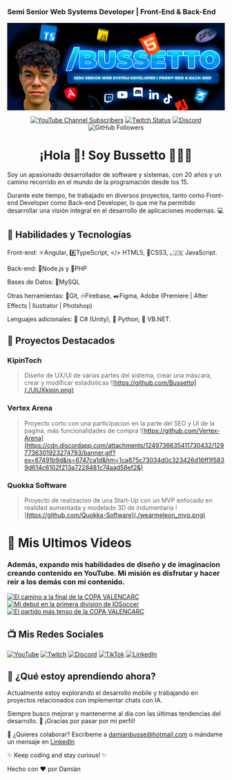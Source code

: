 ### Semi Senior Web Systems Developer | Front-End & Back-End
<p align="center" width="500">
  
   <img align="center" width="1000vw" src="./banner_bussetto.png" />
     <div align="center">
     
  [![YouTube Channel Subscribers](https://img.shields.io/youtube/channel/subscribers/UCg-Dazq1QxVMuH2dnCTnWCQ?style=social)](https://youtube.com/@Bussettinho?sub_confirmation=1)
  [![Twitch Status](https://img.shields.io/twitch/status/mouredev?style=social)](https://twitch.com/bussettinho)
  [![Discord](https://img.shields.io/discord/1035274384195203092?style=social&label=Discord&logo=discord)](https://discord.gg/hyywyXTgde)
  ![GitHub Followers](https://img.shields.io/github/followers/Bussetto?style=social)
        
  </div>
  <h1 align="center" >¡Hola 👋! Soy Bussetto 👨🏻‍💻</h3>
</p>



Soy un apasionado desarrollador de software y sistemas, con 20 años y un camino recorrido en el mundo de la programación desde los 15. 

Durante este tiempo, he trabajado en diversos proyectos, tanto como Front-end Developer como Back-end Developer, lo que me ha permitido desarrollar una visión integral en el desarrollo de aplicaciones modernas. 💻

## 🚀 Habilidades y Tecnologías

Front-end: ⚛️Angular, #️⃣TypeScript, </> HTML5, 🎨CSS3, ｡🇯‌🇸‌ JavaScript.

Back-end: 🦠Node.js y 🐘PHP

Bases de Datos: 🐬MySQL

Otras herramientas: 🌱Git, 🔥Firebase, ✒️Figma, Adobe (Premiere | After Effects | Ilustrator | Photshop)

Lenguajes adicionales: 🧊 C# (Unity), 🐍 Python, 📅 VB.NET.

## 📂 Proyectos Destacados
### KipinToch 
> Diseño de UX/UI de varias partes del sistema, crear una máscara, crear y modificar estadisticas
![https://github.com/Bussetto](./UIUXkipin.png)
### Vertex Arena 
> Proyecto corto con una participacion en la parte del SEO y UI de la pagina, más funcionalidades de compra
> ![https://github.com/Vertex-Arena](https://cdn.discordapp.com/attachments/1249736635411730432/1297736301923274793/banner.gif?ex=67491b9d&is=6747ca1d&hm=1ca875c73034d0c323426d16ff1f5839d614c6102f213a7228481c74aad58ef2&)

### Quokka Software
> Proyecto de realizacion de una Start-Up con un MVP enfocado en realidad aumentada y modelado 3D de indumentaria
> ![https://github.com/Quokka-Software](./wearmeleon_mvp.png)

# 🛑 Mis Ultimos Videos

### Además, expando mis habilidades de diseño y de imaginacion creando contenido en YouTube. Mi misión es disfrutar y hacer reir a los demás con mi contenido.

<a href='https://youtu.be/uBhXVgKn5oU?si=TIj2rVGyI0hdyd54' target='_blank'>
  <img width='30%' src='https://img.youtube.com/vi/uBhXVgKn5oU/mqdefault.jpg' alt='El camino a la final de la COPA VALENCARC' />
</a>
<a href='https://youtu.be/1QIZhdPZ-Cg?si=xIlKgp-0gzpIYY29' target='_blank'>
  <img width='30%' src='https://img.youtube.com/vi/1QIZhdPZ-Cg/mqdefault.jpg' alt='Mi debut en la primera division de IOSoccer' />
</a>
<a href='https://youtu.be/GoDL73tO7yw?si=qJg0YUGMhrk3V_Lv' target='_blank'>
  <img width='30%' src='https://img.youtube.com/vi/GoDL73tO7yw/mqdefault.jpg' alt='El partido más tenso de la COPA VALENCARC' />
</a>

## 📺 Mis Redes Sociales

[![YouTube](https://img.shields.io/badge/YouTube-@Bussettinho-FF0000?style=for-the-badge&logo=youtube&logoColor=white&labelColor=101010)](https://youtube.com/@Bussettinho?sub_confirmation=1)
[![Twitch](https://img.shields.io/badge/Twitch-bussettinho-9146FF?style=for-the-badge&logo=twitch&logoColor=white&labelColor=101010)](https://twitch.tv/bussettinho)
[![Discord](https://img.shields.io/badge/Discord-Bussenetta-5865F2?style=for-the-badge&logo=discord&logoColor=white&labelColor=101010)](https://discord.gg/hyywyXTgde)
[![TikTok](https://img.shields.io/badge/TikTok-@Bussettinho-69C9D0?style=for-the-badge&logo=tiktok&logoColor=white&labelColor=101010)](https://tiktok.com/@Bussettinho)
[![LinkedIn](https://img.shields.io/badge/LinkedIn-Damian_Bussetto-0077B5?style=for-the-badge&logo=linkedin&logoColor=white&labelColor=101010)](https://www.linkedin.com/in/dami%C3%A1n-bussetto-791a62220/)


## 🌱 ¿Qué estoy aprendiendo ahora?

Actualmente estoy explorando el desarrollo mobile y trabajando en proyectos relacionados con implementar chats con IA. 

Siempre busco mejorar y mantenerme al día con las últimas tendencias del desarrollo. 📖
¡Gracias por pasar por mi perfil!

💌 ¿Quieres colaborar? Escríbeme a damianbusse@hotmail.com o mándame un mensaje en [LinkedIn](https://www.linkedin.com/in/dami%C3%A1n-bussetto-791a62220/)


✨ Keep coding and stay curious! ✨

Hecho con ❤️ por Damián
